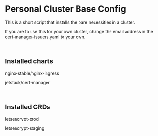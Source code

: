 # Personal Cluster Base Config

This is a short script that installs the bare necessities in a cluster.

If you are to use this for your own cluster, change the email address in the cert-manager-issuers.yaml to your own.

<br>

## Installed charts

nginx-stable/nginx-ingress

jetstack/cert-manager

<br>

## Installed CRDs

letsencrypt-prod

letsencrypt-staging